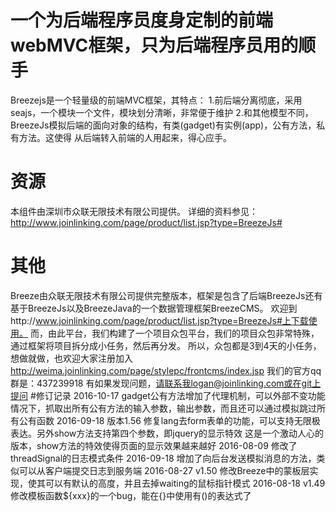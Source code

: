 # 一个为后端程序员度身定制的前端webMVC框架，只为后端程序员用的顺手
Breezejs是一个轻量级的前端MVC框架，其特点：
1.前后端分离彻底，采用seajs，一个模块一个文件，模块划分清晰，非常便于维护
2.和其他模型不同，BreezeJs模拟后端的面向对象的结构，有类(gadget)有实例(app)，公有方法，私有方法。这使得
  从后端转入前端的人用起来，得心应手。
# 资源
本组件由深圳市众联无限技术有限公司提供。
详细的资料参见：http://www.joinlinking.com/page/product/list.jsp?type=BreezeJs#
# 其他
Breeze由众联无限技术有限公司提供完整版本，框架是包含了后端BreezeJs还有基于BreezeJs以及BreezeJava的一个数据管理框架BreezeCMS。
欢迎到http://www.joinlinking.com/page/product/list.jsp?type=BreezeJs#上下载使用。
而，由此平台，我们构建了一个项目众包平台，我们的项目众包非常特殊，通过框架将项目拆分成小任务，然后再分发。
所以，众包都是3到4天的小任务，想做就做，也欢迎大家注册加入
http://weima.joinlinking.com/page/stylepc/frontcms/index.jsp
我们的官方qq群是：437239918
有如果发现问题，请联系我logan@joinlinking.com或在git上提问
#修订记录
2016-10-17
gadget公有方法增加了代理机制，可以外部不变功能情况下，抓取出所有公有方法的输入参数，输出参数，而且还可以通过模拟跳过所有公有函数
2016-09-18
版本1.56
修复lang去form表单的功能，可以支持无限极表达。另外show方法支持第四个参数，即jquery的显示特效
这是一个激动人心的版本，show方法的特效使得页面的显示效果越来越好
2016-08-09
修改了threadSignal的日志模式条件
2016-09-18
增加了向后台发送模拟消息的方法，类似可以从客户端提交日志到服务端
2016-08-27 v1.50
修改Breeze中的蒙板层实现，使其可以有默认的高度，并且去掉waiting的鼠标指针模式
2016-08-18 v1.49
修改模板函数${xxx}的一个bug，能在{}中使用有()的表达式了
